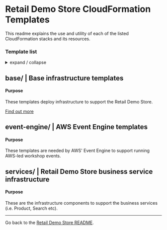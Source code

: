 # Retail Demo Store CloudFormation Templates

This readme explains the use and utility of each of the listed CloudFormation stacks and its resources.

<h3>Template list</h3>
<details><summary>expand / collapse</summary>

- [**base/**](#base)
- [**event-engine/**](#ee)
- **services/**
- alexa.yaml
- amazonpay.yaml
- apigateway.yaml
- cleanup-bucket.yaml
- deployment-support.yaml
- lex.yaml
- location.yaml
- mparticle.yaml
- segment.yaml
- swagger-ui-pipeline.yaml
- template.yaml
- web-ui-pipeline.yaml

</details>

## base/ | Base infrastructure templates <a name="base"></a>

#### Purpose

These templates deploy infrastructure to support the Retail Demo Store.

[Find out more](./base)

## event-engine/ | AWS Event Engine templates <a name="ee"></a>

#### Purpose

These templates are needed by AWS' Event Engine to support running AWS-led workshop events.

## services/ | Retail Demo Store business service infrastructure <a name="services"></a>

#### Purpose

These are the infrastructure components to support the business services (i.e. Product, Search etc).

---

Go back to the [Retail Demo Store README](../../../README.md).

<!-- Template for future entries, don't forget to link in TOC.

## <a name="file-name"></a> file-name.yaml | Friendly name of the stack

Appropriate information about the stack, its purpose, and the resources it deploys. Think of this as the stack's readme.

-->
